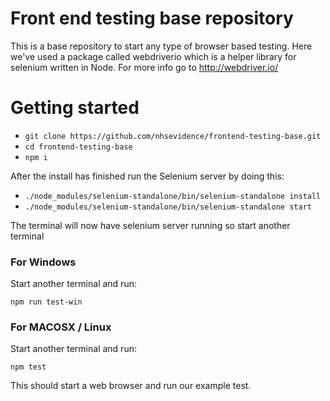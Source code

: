 # Front end testing base repository
This is a base repository to start any type of browser based testing.
Here we've used a package called webdriverio which is a helper library for selenium written in Node.  For more info go to http://webdriver.io/


# Getting started

- ```git clone https://github.com/nhsevidence/frontend-testing-base.git```
- ```cd frontend-testing-base```
- ```npm i```

After the install has finished run the Selenium server by doing this:

 - ```./node_modules/selenium-standalone/bin/selenium-standalone install ```
 - ```./node_modules/selenium-standalone/bin/selenium-standalone start ```

The terminal will now have selenium server running so start another terminal

### For Windows 
Start another terminal and run:

```npm run test-win```

### For MACOSX / Linux
Start another terminal and run:

```npm test```

This should start a web browser and run our example test.
